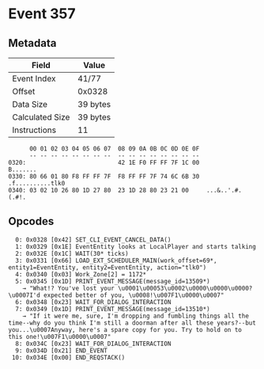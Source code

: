 # Event 357

## Metadata

| Field           | Value    |
|-----------------|----------|
| Event Index     | 41/77    |
| Offset          | 0x0328   |
| Data Size       | 39 bytes |
| Calculated Size | 39 bytes |
| Instructions    | 11       |

```
      00 01 02 03 04 05 06 07  08 09 0A 0B 0C 0D 0E 0F
      -- -- -- -- -- -- -- --  -- -- -- -- -- -- -- --
0320:                          42 1E F0 FF FF 7F 1C 00          B.......
0330: 80 66 01 80 F8 FF FF 7F  F8 FF FF 7F 74 6C 6B 30  .f..........tlk0
0340: 03 02 10 26 80 1D 27 80  23 1D 28 80 23 21 00     ...&..'.#.(.#!. 
```

## Opcodes

```
  0: 0x0328 [0x42] SET_CLI_EVENT_CANCEL_DATA()
  1: 0x0329 [0x1E] EventEntity looks at LocalPlayer and starts talking
  2: 0x032E [0x1C] WAIT(30* ticks)
  3: 0x0331 [0x66] LOAD_EXT_SCHEDULER_MAIN(work_offset=69*, entity1=EventEntity, entity2=EventEntity, action="tlk0")
  4: 0x0340 [0x03] Work_Zone[2] = 1172*
  5: 0x0345 [0x1D] PRINT_EVENT_MESSAGE(message_id=13509*)
    → "What!? You've lost your \u0001\u00053\u0002\u0000\u0000\u0000?\u0007I'd expected better of you, \u0008!\u007F1\u0000\u0007"
  6: 0x0348 [0x23] WAIT_FOR_DIALOG_INTERACTION
  7: 0x0349 [0x1D] PRINT_EVENT_MESSAGE(message_id=13510*)
    → "If it were me, sure, I'm dropping and fumbling things all the time--why do you think I'm still a doorman after all these years?--but you...\u0007Anyway, here's a spare copy for you. Try to hold on to this one!\u007F1\u0000\u0007"
  8: 0x034C [0x23] WAIT_FOR_DIALOG_INTERACTION
  9: 0x034D [0x21] END_EVENT
 10: 0x034E [0x00] END_REQSTACK()
```
